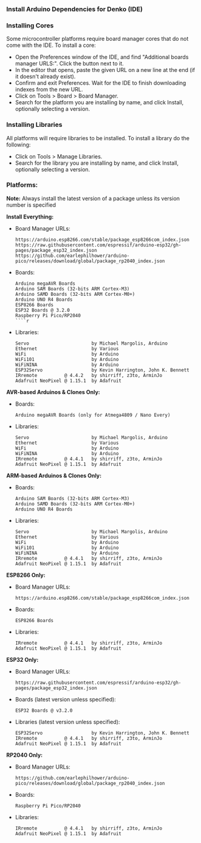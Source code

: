 ### Install Arduino Dependencies for Denko (IDE)

### Installing Cores

Some microcontroller platforms require board manager cores that do not come with the IDE. To install a core:
  * Open the Preferences window of the IDE, and find "Additional boards manager URLS:". Click the button next to it.
  * In the editor that opens, paste the given URL on a new line at the end (if it doesn't already exist).
  * Confirm and exit Preferences. Wait for the IDE to finish downloading indexes from the new URL.
  * Click on Tools > Board > Board Manager.
  * Search for the platform you are installing by name, and click Install, optionally selecting a version.

### Installing Libraries

All platforms will require libraries to be installed. To install a library do the following:
  * Click on Tools > Manage Libraries.
  * Search for the library you are installing by name, and click Install, optionally selecting a version.

### Platforms:

**Note:** Always install the latest version of a package unless its version number is specified

**Install Everything:**
  * Board Manager URLs:
    ````
    https://arduino.esp8266.com/stable/package_esp8266com_index.json
    https://raw.githubusercontent.com/espressif/arduino-esp32/gh-pages/package_esp32_index.json
    https://github.com/earlephilhower/arduino-pico/releases/download/global/package_rp2040_index.json
    ````
  * Boards:
    ````
    Arduino megaAVR Boards
    Arduino SAM Boards (32-bits ARM Cortex-M3)
    Arduino SAMD Boards (32-bits ARM Cortex-M0+)
    Arduino UNO R4 Boards
    ESP8266 Boards
    ESP32 Boards @ 3.2.0
    Raspberry Pi Pico/RP2040
    ````r
  * Libraries:
    ````
    Servo                       by Michael Margolis, Arduino
    Ethernet                    by Various
    WiFi                        by Arduino
    WiFi101                     by Arduino
    WiFiNINA                    by Arduino
    ESP32Servo                  by Kevin Harrington, John K. Bennett
    IRremote          @ 4.4.2   by shirriff, z3to, ArminJo
    Adafruit NeoPixel @ 1.15.1  by Adafruit
    ````

**AVR-based Arduinos & Clones Only:**
  * Boards:
    ````
    Arduino megaAVR Boards (only for Atmega4809 / Nano Every)
    ````
  * Libraries:
    ````
    Servo                       by Michael Margolis, Arduino
    Ethernet                    by Various
    WiFi                        by Arduino
    WiFiNINA                    by Arduino
    IRremote          @ 4.4.1   by shirriff, z3to, ArminJo
    Adafruit NeoPixel @ 1.15.1  by Adafruit
    ````

**ARM-based Arduinos & Clones Only:**
  * Boards:
    ````
    Arduino SAM Boards (32-bits ARM Cortex-M3)
    Arduino SAMD Boards (32-bits ARM Cortex-M0+)
    Arduino UNO R4 Boards
    ````
  * Libraries:
    ````
    Servo                       by Michael Margolis, Arduino
    Ethernet                    by Various
    WiFi                        by Arduino
    WiFi101                     by Arduino
    WiFiNINA                    by Arduino
    IRremote          @ 4.4.1   by shirriff, z3to, ArminJo
    Adafruit NeoPixel @ 1.15.1  by Adafruit
    ````

**ESP8266 Only:**
  * Board Manager URLs:
    ````
    https://arduino.esp8266.com/stable/package_esp8266com_index.json
    ````
  * Boards:
    ````
    ESP8266 Boards
    ````
  * Libraries:
    ````
    IRremote          @ 4.4.1   by shirriff, z3to, ArminJo
    Adafruit NeoPixel @ 1.15.1  by Adafruit
    ````

**ESP32 Only:**
  * Board Manager URLs:
    ````
    https://raw.githubusercontent.com/espressif/arduino-esp32/gh-pages/package_esp32_index.json
    ````
  * Boards (latest version unless specified):
    ````
    ESP32 Boards @ v3.2.0
    ````
  * Libraries (latest version unless specified):
    ````
    ESP32Servo                  by Kevin Harrington, John K. Bennett
    IRremote          @ 4.4.1   by shirriff, z3to, ArminJo
    Adafruit NeoPixel @ 1.15.1  by Adafruit
    ````

**RP2040 Only:**
  * Board Manager URLs:
    ````
    https://github.com/earlephilhower/arduino-pico/releases/download/global/package_rp2040_index.json
    ````
  * Boards:
    ````
    Raspberry Pi Pico/RP2040
    ````
  * Libraries:
    ````
    IRremote          @ 4.4.1   by shirriff, z3to, ArminJo
    Adafruit NeoPixel @ 1.15.1  by Adafruit
    ````
